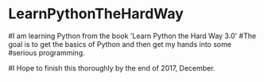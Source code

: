 # LearnPythonTheHardWay

#I am learning Python from the book 'Learn Python the Hard Way 3.0'
#The goal is to get the basics of Python and then get my hands into some
#serious programming.

#I Hope to finish this thoroughly by the end of 2017, December.
